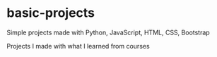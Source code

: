 # basic-projects
Simple projects made with Python, JavaScript, HTML, CSS, Bootstrap


Projects I made with what I learned from courses
